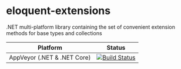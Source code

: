 # eloquent-extensions
.NET multi-platform library containing the set of convenient extension methods for base types and collections

|Platform|Status|
|--------|------|
|AppVeyor (.NET & .NET Core)|[![Build Status](https://ci.appveyor.com/api/projects/status/64e46jqnn6c2ghbr?svg=true)](https://ci.appveyor.com/project/eithery/eloquent-extensions)|
